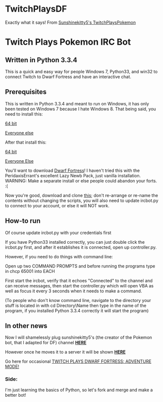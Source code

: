 TwitchPlaysDF
=============

Exactly what it says! From <a href='https://github.com/sunshinekitty5/TwitchPlaysPokemon'>Sunshinekitty5's TwitchPlaysPokemon</a>


<h1>Twitch Plays Pokemon IRC Bot</h1>
<h2>Written in Python 3.3.4</h2>
<p>This is a quick and easy way for people Windows 7, Python33, and win32 to connect Twitch to Dwarf Fortress and have an interactive chat.</p>

<h2>Prerequisites</h2>
<p>This is written in Python 3.3.4 and meant to run on Windows, it has only been tested on Windows 7 because I hate Windows 8.  That being said, you need to install this:

<a href="http://www.python.org/ftp/python/3.3.4/python-3.3.4.amd64.msi">64 bit</a>

<a href="http://www.python.org/ftp/python/3.3.4/python-3.3.4.msi">Everyone else</a>

After that install this:

<a href="http://sourceforge.net/projects/pywin32/files/pywin32/Build%20218/pywin32-218.win-amd64-py3.3.exe/download">64 bit</a>

<a href="http://sourceforge.net/projects/pywin32/files/pywin32/Build%20218/pywin32-218.win32-py3.3.exe/download">Everyone Else</a>

You'll want to download <a href="http://www.bay12games.com/dwarves/">Dwarf Fortress</a>!  I haven't tried this with the PeridaxisErrant's excellent Lazy Newb Pack, just vanilla installation.  WARNING: Make a separate install or else people could abandon your forts. :(

Now you're good, download and clone <a href="https://github.com/aaronmartin0303/TwitchPlaysDF">this</a>; don't re-arrange or re-name the contents without changing the scripts, you will also need to update ircbot.py to connect to your account, or else it will NOT work.

<h2>How-to run</h2>

<p>Of course update ircbot.py with your credentials first

If you have Python33 installed correctly, you can just double click the ircbot.py first, and after it establishes it is connected, open up controller.py.

However, if you need to do things with command line:

Open up two COMMAND PROMPTS and before running the programs type in chcp 65001 into EACH

First start the ircbot, verify that it echoes "Connected" to the channel and can receive messages, then start the controller.py which will open VBA as well as focus it every 3 seconds when it needs to make a command.

(To people who don't know command line, navigate to the directory your stuff is located in with cd Directory\Name then type in the name of the program, if you installed Python 3.3.4 correctly it will start the program)


<h2>In other news</h2>
Now I will shamelessly plug sunshinekitty5's (the creator of the Pokemon bot, that I adapted for DF) channel <a href="http://www.twitch.tv/nutz1"><b>HERE</b></a>

However once he moves it to a server it will be shown <a href="http://www.twitch.tv/twitchplaysgameboyadvance"><B>HERE</B></a>

Go here for occasional <a href='http://www.twitch.tv/aaichabod'>TWITCH PLAYS DWARF FORTRESS: ADVENTURE MODE!</a>

<h3>Side:</h3>
I'm just learning the basics of Python, so let's fork and merge and make a better bot!
